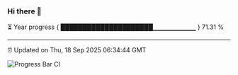 ### Hi there 👋

⏳ Year progress { █████████████████████▁▁▁▁▁▁▁▁▁ } 71.31 %

---

⏰ Updated on Thu, 18 Sep 2025 06:34:44 GMT

![Progress Bar CI](https://github.com/ZhaoGui/ZhaoGui/workflows/Progress%20Bar%20CI/badge.svg)
